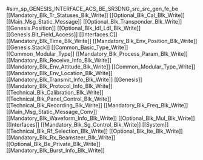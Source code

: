 #sim_sp_GENESIS_INTERFACE_ACS_BE_SR3DNG_src_src_gen_fe_be
[[Mandatory_Blk_Tr_Statuses_Blk_Write]]
[[Optional_Blk_Cal_Blk_Write]]
[[Main_Msg_Static_Message]]
[[Optional_Blk_Transponder_Blk_Write]]
[[Genesis.Position]]
[[Optional_Blk_Idl_Ldl_Blk_Write]]
[[Genesis.Bit_Field_Access]]
[[Interfaces.C]]
[[Mandatory_Blk_Time_Blk_Write]]
[[Mandatory_Blk_Env_Position_Blk_Write]]
[[Genesis.Stack]]
[[Common_Basic_Type_Write]]
[[Common_Modular_Type]]
[[Mandatory_Blk_Process_Param_Blk_Write]]
[[Mandatory_Blk_Receive_Info_Blk_Write]]
[[Mandatory_Blk_Env_Attitude_Blk_Write]]
[[Common_Modular_Type_Write]]
[[Mandatory_Blk_Env_Location_Blk_Write]]
[[Mandatory_Blk_Transmit_Info_Blk_Write]]
[[Genesis]]
[[Mandatory_Blk_Protocol_Info_Blk_Write]]
[[Technical_Blk_Calibration_Blk_Write]]
[[Technical_Blk_Panel_Control_Blk_Write]]
[[Technical_Blk_Recording_Blk_Write]]
[[Mandatory_Blk_Freq_Blk_Write]]
[[Main_Msg_Static_Message_Conv]]
[[Mandatory_Blk_Waveform_Info_Blk_Write]]
[[Optional_Blk_Mul_Blk_Write]]
[[Interfaces]]
[[Mandatory_Blk_Sg_Control_Blk_Write]]
[[System]]
[[Technical_Blk_Rf_Selection_Blk_Write]]
[[Optional_Blk_Ite_Blk_Write]]
[[Mandatory_Blk_Rx_Beamsteer_Blk_Write]]
[[Optional_Blk_Be_Private_Blk_Write]]
[[Mandatory_Blk_Burst_Info_Blk_Write]]
